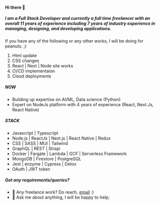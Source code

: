 #### Hi there 👋

##### I am a Full Stack Developer and currently a full time freelancer with an overall 11 years of experience including 7 years of industry experience in managing, designing, and developing applications.

If you have any of the following or any other works, I will be doing for peanuts. ;)
1. Html update
2. CSS changes
3. React | Next | Node site works
4. CI/CD implementaion
5. Cloud deployments

##### NOW

- Building up expertise on AI/ML, Data science (Python)
- Expert on NodeJs platform with 4 years of experience (React, Next.Js, React Native)

##### STACK

- Javascript | Typescript
- Node.js | ReactJs | Next.js | React Native | Redux
- CSS | SASS | MUI | Tailwind
- GraphQL | REST | Strapi
- Docker | Fargate | Lambda | GCF | Serverless Framework
- MongoDB | Firestore |  PostgreSQL
- Jest | enzyme | Cypress | Detox
- OAuth | JWT token


##### Got any requirements/queries?
- 💼 Any freelance work? Do reach, [email](mailto:subhash.mukho@gmail.com) :)
- 💬 Ask me about anything, I will be happy to help;
